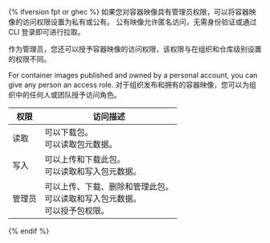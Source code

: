 {% ifversion fpt or ghec %}
如果您对容器映像具有管理员权限，可以将容器映像的访问权限设置为私有或公有。 公有映像允许匿名访问，无需身份验证或通过 CLI 登录即可进行拉取。

作为管理员，您还可以授予容器映像的访问权限，该权限与在组织和仓库级别设置的权限不同。

For container images published and owned by a personal account, you can give any person an access role. 对于组织发布和拥有的容器映像，您可以为组织中的任何人或团队授予访问角色。

| 权限  | 访问描述                                                         |
| --- | ------------------------------------------------------------ |
| 读取  | 可以下载包。 <br> 可以读取包元数据。                                  |
| 写入  | 可以上传和下载此包。 <br> 可以读取和写入包元数据。                           |
| 管理员 | 可以上传、下载、删除和管理此包。 <br> 可以读取和写入包元数据。 <br> 可以授予包权限。 |
{% endif %}
